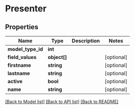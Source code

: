 # Presenter

## Properties
Name | Type | Description | Notes
------------ | ------------- | ------------- | -------------
**model_type_id** | **int** |  | 
**field_values** | **object[]** |  | [optional] 
**firstname** | **string** |  | [optional] 
**lastname** | **string** |  | [optional] 
**active** | **bool** |  | [optional] 
**name** | **string** |  | [optional] 

[[Back to Model list]](../README.md#documentation-for-models) [[Back to API list]](../README.md#documentation-for-api-endpoints) [[Back to README]](../README.md)


